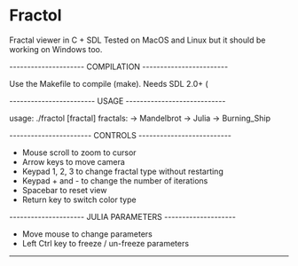 # Fractol
Fractal viewer in C + SDL
Tested on MacOS and Linux but it should be working on Windows too.

--------------------- COMPILATION ------------------------

Use the Makefile to compile (make).
Needs SDL 2.0+ (

------------------------ USAGE ----------------------------

usage: ./fractol [fractal]
fractals:
 -> Mandelbrot
 -> Julia
 -> Burning_Ship
 
----------------------- CONTROLS --------------------------

+ Mouse scroll to zoom to cursor
+ Arrow keys to move camera
+ Keypad 1, 2, 3 to change fractal type without restarting
+ Keypad + and - to change the number of iterations
+ Spacebar to reset view
+ Return key to switch color type

--------------------- JULIA PARAMETERS --------------------

+ Move mouse to change parameters
+ Left Ctrl key to freeze / un-freeze parameters

-----------------------------------------------------------
